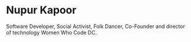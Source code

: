Nupur Kapoor
===========

Software Developer, Social Activist, Folk Dancer, Co-Founder and director of technology Women Who Code DC.
